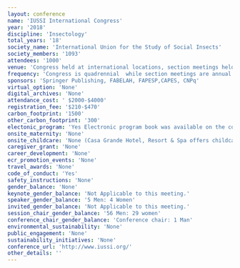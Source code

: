 ```yaml
---
layout: conference 
name: 'IUSSI International Congress'
year: '2018'
discipline: 'Insectology'
total_years: '18'
society_name: 'International Union for the Study of Social Insects'
society_members: '1093'
attendees: '1000'
venue: 'Congress held at international locations, section meetings held locally, Guarujá, Brazil'
frequency: 'Congress is quadrennial  while section meetings are annual'
sponsors: 'Springer Publishing, FABELAH, FAPESP,CAPES, CNPq'
virtual_option: 'None'
digital_archives: 'None'
attendance_cost: ' $2000-$4000'
registration_fee: '$210-$470'
carbon_footprint: '1500'
other_carbon_footprint: '300'
electonic_program: 'Yes Electronic program book was available on the conference website.'
onsite_maternity: 'None'
onsite_childcare: 'None (Casa Grande Hotel, Resort & Spa offers childcare facilities for congress participants who stay at the hotel.)'
caregiver_grant: 'None'
career_development: 'None'
ecr_promotion_events: 'None'
travel_awards: 'None'
code_of_conduct: 'Yes'
safety_instructions: 'None'
gender_balance: 'None'
keynote_gender_balance: 'Not Applicable to this meeting.'
speaker_gender_balance: '5 Men: 4 Women'
invited_gender_balance: 'Not Applicable to this meeting.'
session_chair_gender_balance: '56 Men: 29 women'
conference_chair_gender_balance: 'Conference chair: 1 Man'
environmental_sustainability: 'None'
public_engagement: 'None'
sustainability_initiatives: 'None'
conference_url: 'http://www.iussi.org/'
other_details: ''
---
```

